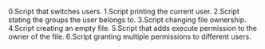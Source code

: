 0.Script that switches users.
1.Script printing the current user.
2.Script stating the groups the user belongs to.
3.Script changing file ownership.
4.Script creating an empty file.
5.Script that adds execute permission to the owner of the file.
6.Script granting multiple permissions to different users.
